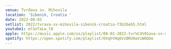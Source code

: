 ```yaml
---
venue: Tvrđava sv. Mihovila
location: 'Sibenik, Croatia '
date: 2022-08-03
setlist: 2022/tvrava-sv-mihovila-sibenik-croatia-73b26eb5.html
youtube1: mlSoTaLw_t8
apple: https://music.apple.com/us/playlist/08-02-2022-tvr%C4%91ava-sv-mihovila/pl.u-jV89b7NtlBGv6M
spotify: https://open.spotify.com/playlist/6VqhYHq6VzBRUHaViWOQUe
---
```

